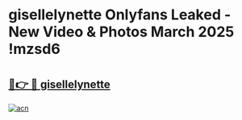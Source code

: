 # gisellelynette Onlyfans Leaked - New Video & Photos March 2025 !mzsd6

# <h2><a href="https://e8ig61.iuczelnia.edu.pl?title=gisellelynette&ref=mzsd6">🔗👉 🔴 gisellelynette</a></h2>

[![acn](https://github.com/user-attachments/assets/0f9c940e-d8b0-45ae-aac7-cd30a18b3e1c)](https://e8ig61.iuczelnia.edu.pl?title=gisellelynette&ref=mzsd6)

